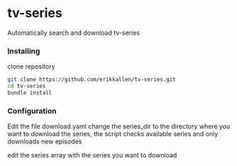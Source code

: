 tv-series
=========

Automatically search and download tv-series

### Installing

clone repository

```bash
git clone https://github.com/erikkallen/tv-series.git
cd tv-series
bundle install
```

### Configuration

Edit the file download.yaml
change the series_dir to the directory where you want to download the series, the script checks available series and only downloads new episodes

edit the series array with the series you want to download
